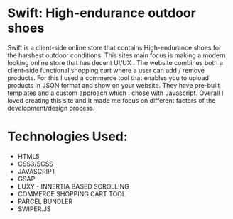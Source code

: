 
# Swift: High-endurance outdoor shoes

Swift is a client-side online store that contains High-endurance shoes for the harshest outdoor conditions. This sites main focus is making a modern looking online store that has decent UI/UX . The website combines both a client-side functional shopping cart where a user can add /  remove products. For this I used a commerce tool that enables you to upload products in JSON format and show on your website. They have pre-built templates and a custom approach which I chose with Javascript. Overall I loved creating this site and It made me focus on different factors of the development/design process.

# Technologies Used: 

* HTML5
* CSS3/SCSS
* JAVASCRIPT
* GSAP
* LUXY - INNERTIA BASED SCROLLING
* COMMERCE SHOPPING CART TOOL
*  PARCEL BUNDLER
*  SWIPER.JS
